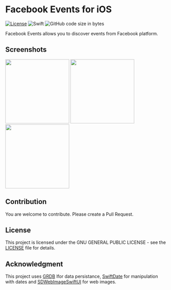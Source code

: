 # Facebook Events for iOS

[![License](https://img.shields.io/github/license/qqvm/Facebook-Events-iOS?style=flat)](https://github.com/qqvm/Facebook-Events-iOS/blob/master/LICENSE)
![Swift](https://img.shields.io/badge/language-swift-orange?style=flat)
![GitHub code size in bytes](https://img.shields.io/github/languages/code-size/qqvm/Facebook-Events-iOS?style=flat)

Facebook Events allows you to discover events from Facebook platform.

## Screenshots
<p float="left">
  <img src="https://i.ibb.co/pLd4JLy/IMG-0011.png" width="200" border="0">
  <img src="https://i.ibb.co/R9VsjrG/IMG-0012.png" width="200" border="0">
  <img src="https://i.ibb.co/K26q4JJ/IMG-0013.png" width="200" border="0">
</p>

## Contribution

You are welcome to contribute. Please create a Pull Request.

## License

This project is licensed under the GNU GENERAL PUBLIC LICENSE - see the [LICENSE](./LICENSE) file for details.

## Acknowledgment

This project uses [GRDB](https://github.com/groue/GRDB.swift) lfor data persistance, [SwiftDate](https://github.com/malcommac/SwiftDate) for manipulation with dates and [SDWebImageSwiftUI](https://github.com/SDWebImage/SDWebImageSwiftUI) for web images.
